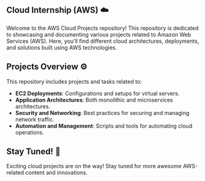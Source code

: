 
## Cloud Internship (AWS) ☁️

Welcome to the AWS Cloud Projects repository! This repository is dedicated to showcasing and documenting various projects related to Amazon Web Services (AWS). Here, you'll find different cloud architectures, deployments, and solutions built using AWS technologies.

## Projects Overview ⚙️

This repository includes projects and tasks related to:

- **EC2 Deployments**: Configurations and setups for virtual servers.
- **Application Architectures**: Both monolithic and microservices architectures.
- **Security and Networking**: Best practices for securing and managing network traffic.
- **Automation and Management**: Scripts and tools for automating cloud operations.

## Stay Tuned! 🌟
Exciting cloud projects are on the way! Stay tuned for more awesome AWS-related content and innovations.
